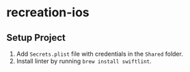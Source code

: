 # recreation-ios
## Setup Project
1. Add `Secrets.plist` file with credentials in the `Shared` folder.
2. Install linter by running `brew install swiftlint`.
